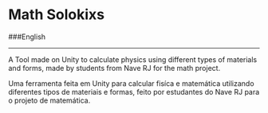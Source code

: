 # Math Solokixs

###English
__________
A Tool made on Unity to calculate physics using different types of materials and forms, made by students from Nave RJ for the math project.

Uma ferramenta feita em Unity para calcular fisíca e matemática utilizando diferentes tipos de materiais e formas, feito por estudantes do Nave RJ para o projeto de matemática.
